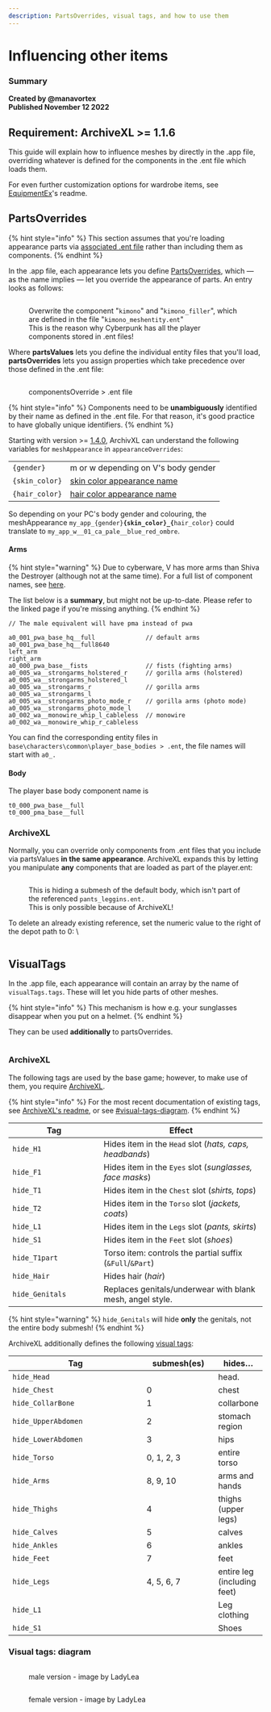 ```yaml
---
description: PartsOverrides, visual tags, and how to use them
---
```


# Influencing other items

### Summary <a href="#summary" id="summary"></a>

**Created by @manavortex**\
**Published November 12 2022**

## Requirement: ArchiveXL >= 1.1.6

This guide will explain how to influence meshes by directly in the .app file, overriding whatever is defined for the components in the .ent file which loads them.

For even further customization options for wardrobe items, see [EquipmentEx](https://github.com/psiberx/cp2077-equipment-ex)'s readme.

## PartsOverrides

{% hint style="info" %}
This section assumes that you're loading appearance parts via [associated .ent file](adding-new-items/#mesh\_entity.ent) rather than including them as components.
{% endhint %}

In the .app file, each appearance lets you define [PartsOverrides](adding-new-items/#appearance.app), which — as the name implies — let you override the appearance of parts. An entry looks as follows:

<figure><img src="../../../.gitbook/assets/parts_values_parts_overrides.png" alt=""><figcaption><p>Overwrite the component "<code>kimono</code>" and "<code>kimono_filler</code>", which are defined in the file "<code>kimono_meshentity.ent</code>"<br>This is the reason why Cyberpunk has all the player components stored in .ent files!</p></figcaption></figure>

Where **partsValues** lets you define the individual entity files that you'll load, **partsOverrides** lets you assign properties which take precedence over those defined in the .ent file:

<figure><img src="../../../.gitbook/assets/partsOverrides2.png" alt=""><figcaption><p>componentsOverride > .ent file</p></figcaption></figure>

{% hint style="info" %}
Components need to be **unambiguously** identified by their name as defined in the .ent file. For that reason, it's good practice to have globally unique identifiers.&#x20;
{% endhint %}

Starting with version >= [1.4.0](https://github.com/psiberx/cp2077-archive-xl/releases/tag/v1.4.0-rc2), ArchivXL can understand the following variables for `meshAppearance` in `appearanceOverrides`:

|                |                                                                                                                          |
| -------------- | ------------------------------------------------------------------------------------------------------------------------ |
| `{gender}`     | m or w depending on V's body gender                                                                                      |
| `{skin_color}` | [skin color appearance name](../../references-lists-and-overviews/body/cheat-sheet-face-and-skin.md#skin-tones-by-index) |
| `{hair_color}` | [hair color appearance name](../../references-lists-and-overviews/body/hair.md#name-in-files-by-index)                   |

So depending on your PC's body gender and colouring, the meshAppearance `my_app_{gender}`**`{skin_color}_{`**`hair_color}` could translate to `my_app_w__01_ca_pale__blue_red_ombre`.

#### Arms

{% hint style="warning" %}
Due to cyberware, V has more arms than Shiva the Destroyer (although not at the same time). For a full list of component names, see [here](../../references-lists-and-overviews/body/#arms).

The list below is a **summary**, but might not be up-to-date. Please refer to the linked page if you're missing anything.&#x20;
{% endhint %}

```
// The male equivalent will have pma instead of pwa

a0_001_pwa_base_hq__full              // default arms
a0_001_pwa_base_hq__full8640          
left_arm                              
right_arm                             
a0_000_pwa_base__fists                // fists (fighting arms)
a0_005_wa__strongarms_holstered_r     // gorilla arms (holstered)
a0_005_wa__strongarms_holstered_l    
a0_005_wa__strongarms_r               // gorilla arms
a0_005_wa__strongarms_l
a0_005_wa__strongarms_photo_mode_r    // gorilla arms (photo mode)
a0_005_wa__strongarms_photo_mode_l
a0_002_wa__monowire_whip_l_cableless  // monowire
a0_002_wa__monowire_whip_r_cableless
```

You can find the corresponding entity files in `base\characters\common\player_base_bodies > .ent`, the file names will start with `a0_.`

#### Body

The player base body component name is

```
t0_000_pwa_base__full
t0_000_pma_base__full
```

### ArchiveXL

Normally, you can override only components from .ent files that you include via partsValues **in the same appearance**. ArchiveXL expands this by letting you manipulate **any** components that are loaded as part of the player.ent:

<figure><img src="../../../.gitbook/assets/partsOverrides3.png" alt=""><figcaption><p>This is hiding a submesh of the default body, which isn't part of the referenced <code>pants_leggins.ent.</code><br>This is only possible because of ArchiveXL!</p></figcaption></figure>

To delete an already existing reference, set the numeric value to the right of the depot path to 0: \


<figure><img src="../../../.gitbook/assets/archive_xl_remove_reference.png" alt=""><figcaption></figcaption></figure>

## VisualTags

In the .app file, each appearance will contain an array by the name of `visualTags.tags`. These will let you hide parts of other meshes.

{% hint style="info" %}
This mechanism is how e.g. your sunglasses disappear when you put on a helmet.
{% endhint %}

They can be used **additionally** to partsOverrides.

<figure><img src="../../../.gitbook/assets/visual_tags_preview.png" alt=""><figcaption></figcaption></figure>

### ArchiveXL

The following tags are used by the base game; however, to make use of them, you require [ArchiveXL](https://github.com/psiberx/cp2077-archive-xl).&#x20;

{% hint style="info" %}
For the most recent documentation of existing tags, see [ArchiveXL's readme](https://github.com/psiberx/cp2077-archive-xl/wiki#visual-tags), or see [#visual-tags-diagram](influencing-other-items.md#visual-tags-diagram "mention").
{% endhint %}

<table><thead><tr><th width="241">Tag</th><th width="517">Effect</th></tr></thead><tbody><tr><td><code>hide_H1</code></td><td>Hides item in the <code>Head</code> slot (<em>hats, caps, headbands</em>)</td></tr><tr><td><code>hide_F1</code></td><td>Hides item in the <code>Eyes</code> slot (<em>sunglasses, face masks</em>)</td></tr><tr><td><code>hide_T1</code></td><td>Hides item in the <code>Chest</code> slot (<em>shirts, tops</em>)</td></tr><tr><td><code>hide_T2</code></td><td>Hides item in the <code>Torso</code> slot (<em>jackets, coats</em>)</td></tr><tr><td><code>hide_L1</code></td><td>Hides item in the <code>Legs</code> slot (<em>pants, skirts</em>)</td></tr><tr><td><code>hide_S1</code></td><td>Hides item in the <code>Feet</code> slot (<em>shoes</em>)</td></tr><tr><td><code>hide_T1part</code></td><td>Torso item: controls the partial suffix (<code>&#x26;Full</code>/<code>&#x26;Part</code>)</td></tr><tr><td><code>hide_Hair</code></td><td>Hides hair (<em>hair</em>)</td></tr><tr><td><code>hide_Genitals</code></td><td>Replaces genitals/underwear with blank mesh, angel style.</td></tr></tbody></table>

{% hint style="warning" %}
`hide_Genitals` will hide **only** the genitals, not the entire body submesh!
{% endhint %}

ArchiveXL additionally defines the following [visual tags](https://github.com/psiberx/cp2077-archive-xl#adding-visual-tags):

<table><thead><tr><th width="278.3333333333333">Tag</th><th width="132">submesh(es)</th><th>hides…</th></tr></thead><tbody><tr><td><code>hide_Head</code></td><td></td><td>head.</td></tr><tr><td><code>hide_Chest</code></td><td>0</td><td>chest</td></tr><tr><td><code>hide_CollarBone</code></td><td>1</td><td>collarbone</td></tr><tr><td><code>hide_UpperAbdomen</code></td><td>2</td><td>stomach region</td></tr><tr><td><code>hide_LowerAbdomen</code></td><td>3</td><td>hips</td></tr><tr><td><code>hide_Torso</code></td><td>0, 1, 2, 3</td><td>entire torso</td></tr><tr><td><code>hide_Arms</code></td><td>8, 9, 10</td><td>arms and hands</td></tr><tr><td><code>hide_Thighs</code></td><td>4</td><td>thighs (upper legs)</td></tr><tr><td><code>hide_Calves</code></td><td>5</td><td>calves</td></tr><tr><td><code>hide_Ankles</code></td><td>6</td><td>ankles</td></tr><tr><td><code>hide_Feet</code></td><td>7</td><td>feet</td></tr><tr><td><code>hide_Legs</code></td><td>4, 5, 6, 7</td><td>entire leg (including feet)</td></tr><tr><td><code>hide_L1</code></td><td></td><td>Leg clothing</td></tr><tr><td><code>hide_S1</code></td><td></td><td>Shoes</td></tr></tbody></table>

### Visual tags: diagram

<div>

<figure><img src="../../../.gitbook/assets/archiveXl_bodyparts_cheatsheet_ref_ladylea_mV.png" alt=""><figcaption><p>male version - image by LadyLea</p></figcaption></figure>

 

<figure><img src="../../../.gitbook/assets/archiveXl_bodyparts_cheatsheet_ref_ladylea_fV.png" alt=""><figcaption><p>female version - image by LadyLea</p></figcaption></figure>

</div>




